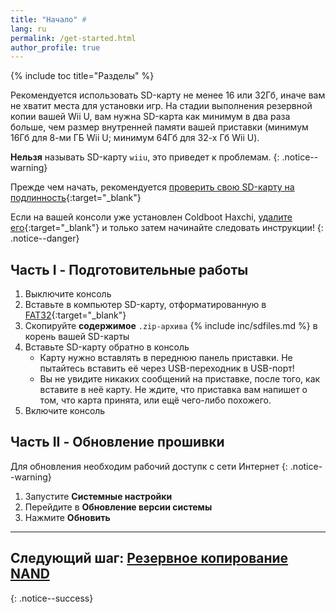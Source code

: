 ```yaml
---
title: "Начало" #
lang: ru
permalink: /get-started.html
author_profile: true
---
```


{% include toc title="Разделы" %}

Рекомендуется использовать SD-карту не менее 16 или 32Гб, иначе вам не хватит места для установки игр. На стадии выполнения резервной копии вашей Wii U, вам нужна SD-карта как минимум в два раза больше, чем размер внутренней памяти вашей приставки (минимум 16Гб для 8-ми ГБ Wii U; минимум 64Гб для 32-х Гб Wii U).

**Нельзя** называть SD-карту `wiiu`, это приведет к проблемам.
{: .notice--warning}

Прежде чем начать, рекомендуется [проверить свою SD-карту на подлинность](https://customfw.xyz/test_sd){:target="_blank"}

Если на вашей консоли уже установлен Coldboot Haxchi, [удалите его](uninstall-cbhc){:target="_blank"} и только затем начинайте следовать инструкции!
{: .notice--danger}

## Часть I - Подготовительные работы

1. Выключите консоль
1. Вставьте в компьютер SD-карту, отформатированную в [FAT32](https://customfw.xyz/format_sd){:target="_blank"}
1. Скопируйте **содержимое** `.zip-архива` {% include inc/sdfiles.md %} в корень вашей SD-карты
1. Вставьте SD-карту обратно в консоль
	* Карту нужно вставлять в переднюю панель приставки. Не пытайтесь вставить её через USB-переходник в USB-порт!
	* Вы не увидите никаких сообщений на приставке, после того, как вставите в неё карту. Не ждите, что приставка вам напишет о том, что карта принята, или ещё чего-либо похожего.
1. Включите консоль

## Часть II - Обновление прошивки

Для обновления необходим рабочий доступк с сети Интернет
{: .notice--warning}

1. Запустите **Системные настройки**
1. Перейдите в **Обновление версии системы**
1. Нажмите **Обновить**

___

## Следующий шаг: [Резервное копирование NAND](nand-backup)
{: .notice--success}